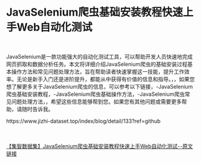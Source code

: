 <h1>JavaSelenium爬虫基础安装教程快速上手Web自动化测试</h1><br /><p>JavaSelenium是一款功能强大的自动化测试工具，可以帮助开发人员快速地完成网页抓取和数据分析任务。本文将详细介绍JavaSelenium爬虫的基础安装过程基本操作方法和常见问题处理方法，旨在帮助读者快速掌握这一技能，提升工作效率。无论是新手入门还是进阶提升，都能从中获得有价值的信息和指导。，，如果您想了解更多关于JavaSelenium爬虫的信息，可以参考以下链接，-JavaSelenium爬虫基础安装教程，-JavaSelenium爬虫基础操作方法，-JavaSelenium爬虫常见问题处理方法，，希望这些信息能够帮到您。如果您有其他问题或需要更多帮助，请随时告诉我。</p><p>https://www.jizhi-dataset.top/index/blog/detail/133?ref=github</p><br /><br /><a href="https://www.jizhi-dataset.top/index/blog/detail/133?ref=github" target="_blank">【集智数据集】JavaSelenium爬虫基础安装教程快速上手Web自动化测试--原文链接</a>